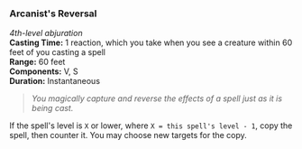 ### Arcanist's Reversal
*4th-level abjuration*  
**Casting Time:** 1 reaction, which you take when you see a creature within 60 feet of you casting a spell  
**Range:** 60 feet  
**Components:** V, S  
**Duration:** Instantaneous  

> *You magically capture and reverse the effects of a spell just as it is being cast.*

If the spell's level is `X` or lower, where `X = this spell's level - 1`, copy the spell, then counter it. You may choose new targets for the copy.